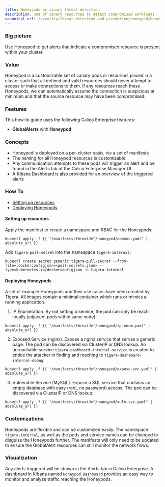 ```yaml
---
title: Honeypods as canary threat detection
description: Use of canary resources to detect compromised workloads
canonical_url: /security/threat-detection-and-prevention/honeypod/honeypods
---
```


### Big picture

Use Honeypod to get alerts that indicate a compromised resource is present within your cluster.

### Value

Honeypod is a customizable set of canary pods or resources placed in a cluster such that all defined and valid resources should never attempt to access or make connections to them. If any resources reach these Honeypods, we can automatically assume the connection is suspicious at minimum and that the source resource may have been compromised.

### Features

This how-to guide uses the following Calico Enterprise features:

- **GlobalAlerts** with **Honeypod**

### Concepts

- Honeypod is deployed on a per-cluster basis, via a set of manifests
- The naming for all Honeypod resources is customizable
- Any communication attempts to these pods will trigger an alert and be found in the Alerts tab of the Calico Enterprise Manager UI
- A Kibana Dashboard is also provided for an overview of the triggered alerts

### How To

  - [Setting up resources](#setting-up-resources)
  - [Deploying Honeypods](#deploying-honeypods)

#### Setting up resources

Apply the manifest to create a namespace and RBAC for the Honeypods: 

```shell
kubectl apply -f {{ "/manifests/threatdef/honeypod/common.yaml" | absolute_url }} 
```

Add `tigera-pull-secret` into the namespace `tigera-internal`:

```shell
kubectl create secret generic tigera-pull-secret --from-file=.dockerconfigjson=<pull-secrets.json> --type=kubernetes.io/dockerconfigjson -n tigera-internal
```

#### Deploying Honeypods

A set of example Honeypods and their use cases have been created by Tigera. All images contain a minimal container which runs or mimics a running application.

1. IP Enumeration. By not setting a service, the pod can only be reach locally (adjacent pods within same node):

```shell
kubectl apply -f {{ "/manifests/threatdef/honeypod/ip-enum.yaml" | absolute_url }} 
```

2. Exposed Service (nginx). Expose a nginx service that serves a generic page. The pod can be discovered via ClusterIP or DNS lookup. An unreachable service `tigera-dashboard-internal-service` is created to entice the attacker in finding and reaching to `tigera-dashboard-internal-debug`:

```shell
kubectl apply -f {{ "/manifests/threatdef/honeypod/expose-svc.yaml" | absolute_url }} 
```

3. Vulnerable Service (MySQL). Expose a SQL service that contains an empty database with easy (root, no password) access. The pod can be discovered via ClusterIP or DNS lookup:

```shell
kubectl apply -f {{ "/manifests/threatdef/honeypod/vuln-svc.yaml" | absolute_url }} 
```

### Customizations 

Honeypods are flexible and can be customized easily. The namespace `tigera-internal`, as well as the pods and service names can be changed to disguise the Honeypods further. The manifests will only need to be updated to ensure the GlobalAlert resources can still monitor the network flows.

### Visualization 

Any alerts triggered will be shown in the Alerts tab in Calico Enterprise. A dashboard in Kibana named `Honeypod Dashboard` provides an easy way to monitor and analyze traffic reaching the Honeypods.